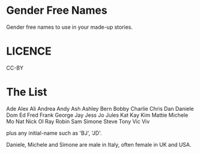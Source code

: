 # Gender Free Names

Gender free names to use in your made-up stories.

# LICENCE

CC-BY

# The List

Ade
Alex
Ali
Andrea 
Andy
Ash
Ashley
Bern
Bobby
Charlie
Chris
Dan
Daniele
Dom
Ed
Fred
Frank
George
Jay
Jess
Jo
Jules
Kat
Kay
Kim
Mattie
Michele
Mo
Nat
Nick
Ol
Ray
Robin
Sam
Simone
Steve
Tony
Vic
Viv

plus any initial-name such as 'BJ', 'JD'.

Daniele, Michele and Simone are male in Italy, often female in UK and USA.
